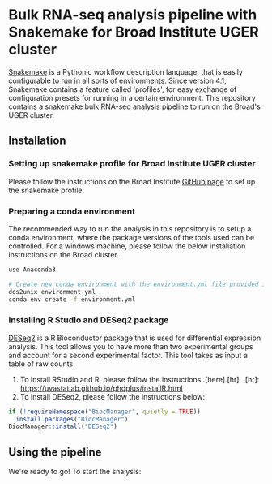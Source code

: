 Bulk RNA-seq analysis pipeline with Snakemake for Broad Institute UGER cluster
======================================================================================

[Snakemake][snakemake] is a Pythonic workflow description language, that is 
easily configurable to run in all sorts of environments. Since version 4.1, 
Snakemake contains a feature called 'profiles', for easy exchange of 
configuration presets for running in a certain environment. This repository 
contains a snakemake bulk RNA-seq analysis pipeline to run on the Broad's UGER cluster.

[snakemake]: https://snakemake.readthedocs.io/

Installation
------------

### Setting up snakemake profile for Broad Institute UGER cluster
Please follow the instructions on the Broad Institute [GitHub page][gp] to set up the 
snakemake profile.

[gp]: https://github.com/broadinstitute/snakemake-broad-uger/blob/master/README.md

### Preparing a conda environment
The recommended way to run the analysis in this repository is to setup a conda environment, 
where the package versions of the tools used can be controlled. For a windows machine, 
please follow the below installation instructions on the Broad cluster.

```bash
use Anaconda3

# Create new conda environment with the environment.yml file provided in this repository
dos2unix environment.yml
conda env create -f environment.yml

```
### Installing R Studio and DESeq2 package
[DESeq2][deseq2] is a R Bioconductor package that is used for differential expression analysis. 
This tool allows you to have more than two experimental groups and account for a second 
experimental factor. This tool takes as input a table of raw counts. 

[deseq2]: http://bioconductor.org/packages/release/bioc/vignettes/DESeq2/inst/doc/DESeq2.html

1. To install RStudio and R, please follow the instructions .[here].[hr].
.[hr]: https://uvastatlab.github.io/phdplus/installR.html
2. To install DESeq2, please follow the instructions below:
```R
if (!requireNamespace("BiocManager", quietly = TRUE))
  install.packages("BiocManager")
BiocManager::install("DESeq2")
```


Using the pipeline
------------------------
We're ready to go! To start the snalysis:
